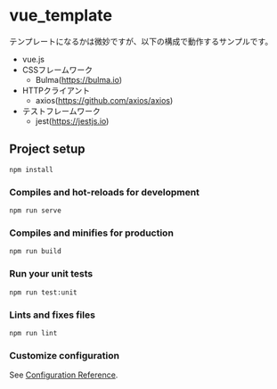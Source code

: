 # vue_template

テンプレートになるかは微妙ですが、以下の構成で動作するサンプルです。

- vue.js
- CSSフレームワーク
  - Bulma(https://bulma.io)
- HTTPクライアント
  - axios(https://github.com/axios/axios)
- テストフレームワーク
  - jest(https://jestjs.io)


## Project setup
```
npm install
```

### Compiles and hot-reloads for development
```
npm run serve
```

### Compiles and minifies for production
```
npm run build
```

### Run your unit tests
```
npm run test:unit
```

### Lints and fixes files
```
npm run lint
```

### Customize configuration
See [Configuration Reference](https://cli.vuejs.org/config/).
